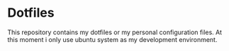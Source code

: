 # Dotfiles

This repository contains my dotfiles or my personal configuration files.
At this moment i only use ubuntu system as my development environment. 

